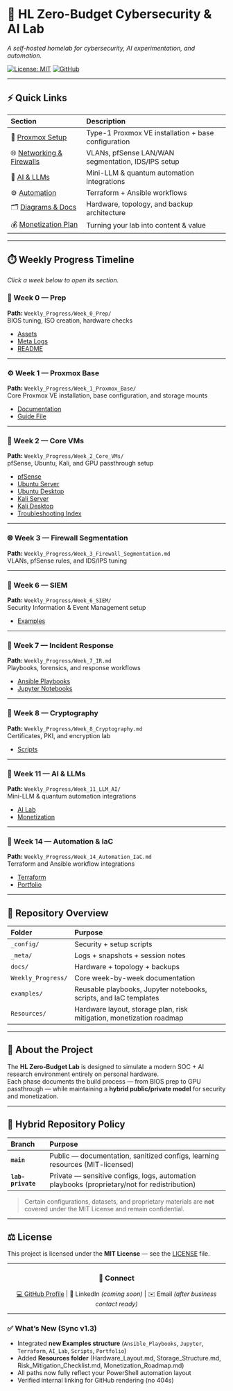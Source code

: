 # 🧠 HL Zero-Budget Cybersecurity & AI Lab  
*A self-hosted homelab for cybersecurity, AI experimentation, and automation.*

[![License: MIT](https://img.shields.io/badge/License-MIT-green.svg)](LICENSE)
[![GitHub](https://img.shields.io/badge/@humblehungrylife-blue?logo=github&style=flat)](https://github.com/humblehungrylife)

</div>

---

## ⚡ Quick Links

| Section | Description |
|:--|:--|
| 🔧 [Proxmox Setup](Weekly_Progress/Week_1_Proxmox_Base/Week_1_Proxmox_Base.md) | Type-1 Proxmox VE installation + base configuration |
| 🌐 [Networking & Firewalls](Weekly_Progress/Week_3_Firewall_Segmentation.md) | VLANs, pfSense LAN/WAN segmentation, IDS/IPS setup |
| 🧩 [AI & LLMs](Weekly_Progress/Week_11_LLM_AI/) | Mini-LLM & quantum automation integrations |
| ⚙️ [Automation](Weekly_Progress/Week_14_Automation_IaC.md) | Terraform + Ansible workflows |
| 🗂️ [Diagrams & Docs](docs/) | Hardware, topology, and backup architecture |
| 💰 [Monetization Plan](Weekly_Progress/Week_11_LLM_AI/monetization/) | Turning your lab into content & value |

---

## ⏱️ Weekly Progress Timeline    
*Click a week below to open its section.*

### 🧩 Week 0 — Prep  
**Path:** `Weekly_Progress/Week_0_Prep/`  
BIOS tuning, ISO creation, hardware checks  

- [Assets](Weekly_Progress/Week_0_Prep/_assets/)  
- [Meta Logs](Weekly_Progress/Week_0_Prep/_meta/)  
- [README](Weekly_Progress/Week_0_Prep/README.md)  

---

### ⚙️ Week 1 — Proxmox Base  
**Path:** `Weekly_Progress/Week_1_Proxmox_Base/`  
Core Proxmox VE installation, base configuration, and storage mounts  

- [Documentation](Weekly_Progress/Week_1_Proxmox_Base/docs/)  
- [Guide File](Weekly_Progress/Week_1_Proxmox_Base/Week_1_Proxmox_Base.md)  

---

### 🧠 Week 2 — Core VMs  
**Path:** `Weekly_Progress/Week_2_Core_VMs/`  
pfSense, Ubuntu, Kali, and GPU passthrough setup  

- [pfSense](Weekly_Progress/Week_2_Core_VMs/pfSense/)  
- [Ubuntu Server](Weekly_Progress/Week_2_Core_VMs/Ubuntu_Server/)  
- [Ubuntu Desktop](Weekly_Progress/Week_2_Core_VMs/Ubuntu_Desktop/)  
- [Kali Server](Weekly_Progress/Week_2_Core_VMs/Kali_Server/)  
- [Kali Desktop](Weekly_Progress/Week_2_Core_VMs/Kali_Desktop/)  
- [Troubleshooting Index](Weekly_Progress/Week_2_Core_VMs/Troubleshooting_Index.md)  

---

### 🌐 Week 3 — Firewall Segmentation  
**Path:** `Weekly_Progress/Week_3_Firewall_Segmentation.md`  
VLANs, pfSense rules, and IDS/IPS tuning  

---

### 🧰 Week 6 — SIEM  
**Path:** `Weekly_Progress/Week_6_SIEM/`  
Security Information & Event Management setup  

- [Examples](examples/)  

---

### 🚨 Week 7 — Incident Response  
**Path:** `Weekly_Progress/Week_7_IR.md`  
Playbooks, forensics, and response workflows  

- [Ansible Playbooks](examples/Ansible_Playbooks/)  
- [Jupyter Notebooks](examples/Jupyter/)  

---

### 🔐 Week 8 — Cryptography  
**Path:** `Weekly_Progress/Week_8_Cryptography.md`  
Certificates, PKI, and encryption lab  

- [Scripts](examples/Scripts/)  

---

### 🤖 Week 11 — AI & LLMs  
**Path:** `Weekly_Progress/Week_11_LLM_AI/`  
Mini-LLM & quantum automation integrations  

- [AI Lab](examples/AI_Lab/)  
- [Monetization](Weekly_Progress/Week_11_LLM_AI/monetization/)  

---

### 🧩 Week 14 — Automation & IaC  
**Path:** `Weekly_Progress/Week_14_Automation_IaC.md`  
Terraform and Ansible workflow integrations  

- [Terraform](examples/Terraform/)  
- [Portfolio](examples/Portfolio/)  

---

## 🧱 Repository Overview

| Folder | Purpose |
|:--|:--|
| `_config/` | Security + setup scripts |
| `_meta/` | Logs + snapshots + session notes |
| `docs/` | Hardware + topology + backups |
| `Weekly_Progress/` | Core week-by-week documentation |
| `examples/` | Reusable playbooks, Jupyter notebooks, scripts, and IaC templates |
| `Resources/` | Hardware layout, storage plan, risk mitigation, monetization roadmap |

---

## 🧩 About the Project
The **HL Zero-Budget Lab** is designed to simulate a modern SOC + AI research environment entirely on personal hardware.  
Each phase documents the build process — from BIOS prep to GPU passthrough — while maintaining a **hybrid public/private model** for security and monetization.

---

## 🧠 Hybrid Repository Policy

| Branch | Purpose |
|:--|:--|
| **`main`** | Public — documentation, sanitized configs, learning resources (MIT-licensed) |
| **`lab-private`** | Private — sensitive configs, logs, automation playbooks (proprietary/not for redistribution) |

> Certain configurations, datasets, and proprietary materials are **not** covered under the MIT License and remain confidential.

---

## ⚖️ License  
This project is licensed under the **MIT License** — see the [LICENSE](LICENSE) file.

---

<div align="center">

### 🤝 Connect
[💻 GitHub Profile](https://github.com/humblehungrylife)  |  🔗 LinkedIn *(coming soon)*  |  ✉️ Email *(after business contact ready)*  

</div>

---

### ✅ What’s New (Sync v1.3)
- Integrated **new Examples structure** (`Ansible_Playbooks`, `Jupyter`, `Terraform`, `AI_Lab`, `Scripts`, `Portfolio`)  
- Added **Resources folder** (Hardware_Layout.md, Storage_Structure.md, Risk_Mitigation_Checklist.md, Monetization_Roadmap.md)  
- All paths now fully reflect your PowerShell automation layout  
- Verified internal linking for GitHub rendering (no 404s)  
